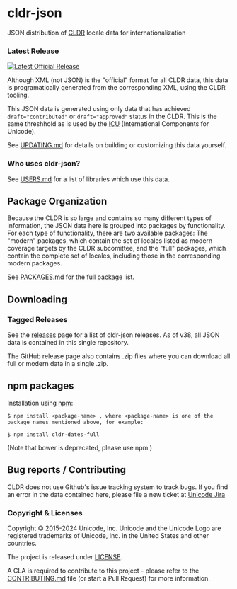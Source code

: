 # cldr-json

JSON distribution of [CLDR](http://cldr.unicode.org/) locale data for internationalization

### Latest Release
[![Latest Official Release](https://img.shields.io/github/v/tag/unicode-org/cldr-json?sort=semver)](https://github.com/unicode-org/cldr-json/releases/latest)

Although XML (not JSON) is the "official" format for all CLDR data, this data is programatically generated from the
corresponding XML, using the CLDR tooling.

This JSON data is generated using only data that has achieved
`draft="contributed"` or `draft="approved"` status in the CLDR. This is the same threshhold
as is used by the [ICU](https://icu.unicode.org) (International Components for Unicode).

See [UPDATING.md](./UPDATING.md) for details on building or customizing this data yourself.

### Who uses cldr-json?

See [USERS.md](./USERS.md) for a list of libraries
which use this data.

## Package Organization

Because the CLDR is so large and contains so many different types of information, the JSON data
here is grouped into packages by functionality. For each type of functionality, there are two
available packages: The "modern" packages, which contain the set of locales listed as modern
coverage targets by the CLDR subcomittee, and the "full" packages, which contain the complete
set of locales, including those in the corresponding modern packages.

See [PACKAGES.md](./PACKAGES.md) for the full package list.
## Downloading
### Tagged Releases

See the [releases](https://github.com/unicode-org/cldr-json/releases) page for a list of cldr-json releases. As of v38, all
JSON data is contained in this single repository.

The GitHub release page also contains .zip files where you can download all full or modern data in a single .zip.

## npm packages

Installation using [npm](https://www.npmjs.com):

    $ npm install <package-name> , where <package-name> is one of the package names mentioned above, for example:

    $ npm install cldr-dates-full

(Note that bower is deprecated, please use npm.)

## Bug reports / Contributing

CLDR does not use Github's issue tracking system to track bugs.  If you find an error in
the data contained here, please file a new ticket at [Unicode Jira](https://unicode-org.atlassian.net/projects/CLDR/issues)

### Copyright & Licenses

Copyright © 2015-2024 Unicode, Inc. Unicode and the Unicode Logo are registered trademarks of Unicode, Inc. in the United States and other countries.

The project is released under [LICENSE](./LICENSE).

A CLA is required to contribute to this project - please refer to the [CONTRIBUTING.md](https://github.com/unicode-org/.github/blob/main/.github/CONTRIBUTING.md) file (or start a Pull Request) for more information.
